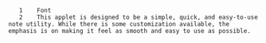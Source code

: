        1	Font
       2	This applet is designed to be a simple, quick, and easy-to-use note utility. While there is some customization available, the emphasis is on making it feel as smooth and easy to use as possible.
